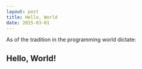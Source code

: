 ```yaml
---
layout: post
title: Hello, World
date: 2015-03-01
---
```


As of the tradition in the programming world dictate: 
<h2> Hello, World! </h2>
